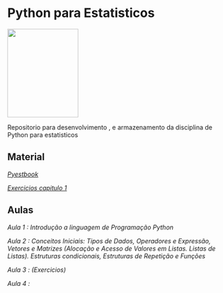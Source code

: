 # Python para Estatisticos

<img src = "https://lorenabarba.com/wp-content/uploads/2014/05/keep-calm-and-code-python_BW.png" height = "200" width = "160">

Repositorio para desenvolvimento , e armazenamento da disciplina de Python para estatisticos

## Material

_[Pyestbook](https://tmfilho.github.io/pyestbook/intro)_

_[Exercicios capitulo 1](https://tmfilho.github.io/pyestbook/guide/08_exer.html)_

## Aulas 

_Aula 1 : Introdução a linguagem de Programação Python_

_Aula 2 : Conceitos Iniciais: Tipos de Dados, Operadores e Expressão, Vetores e Matrizes (Alocação e Acesso de Valores em Listas. Listas de Listas). Estruturas condicionais, Estruturas de Repetição e Funções_

_Aula 3 : (Exercicios)_

_Aula 4 :_
